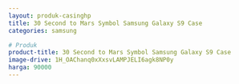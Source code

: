```yaml
---
layout: produk-casinghp
title: 30 Second to Mars Symbol Samsung Galaxy S9 Case
categories: samsung

# Produk
product-title: 30 Second to Mars Symbol Samsung Galaxy S9 Case
image-drive: 1H_OAChanq0xXxsvLAMPJELI6agk8NP0y
harga: 90000
---
```

